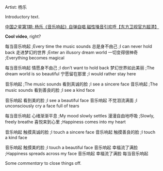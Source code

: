 Artist: 杨乐

Introductory text.

<div>
  <a class="embedly-card" href="https://youtu.be/q3Ewcg5CVWY?t=1m30s">中国之星第1期: 杨乐《音乐响起》自弹自唱 磁性嗓音引欢呼【东方卫视官方超清】</a>
  <script async src="//cdn.embedly.com/widgets/platform.js" charset="UTF-8"></script>
</div>

**Cool video**, right?

<translation>
每当音乐响起  
;Every time the music sounds
总是身不由己
;I can never hold back
走进梦幻的世界
;Enter an illusory dream world
一切变得很神奇
;Everything becomes magical

每当音乐响起
情愿身不由己
;I don’t want to hold back
梦幻世界如此美丽
;The dream world is so beautiful
宁愿留在那里
;I would rather stay here

音乐响起
;The music sounds
看到真诚的脸
;I see a sincere face
音乐响起
;The music sounds
看到善良的脸
;I see a kind face

音乐响起
看到美的脸
;I see a beautiful face
音乐响起
不觉泪流满面
;I unconsciously cry a face full of tears

每当音乐响起
心绪渐渐平息
;My mood slowly settles
漫漫自由地呼吸
;Slowly, freely breathe
喜悦来到心里
;Happiness comes into my heart

音乐响起
触摸真诚的脸
;I touch a sincere face
音乐响起
触摸善良的脸
;I touch a kind face

音乐响起
触摸美的脸
;I touch a beautiful face
音乐响起
幸福流了满脸
;Happiness spreads across my face
音乐响起
幸福流了满脸
每当音乐响起
</translation>

Some *commentary* to close things off.

